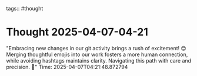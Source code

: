 tags:: #thought

# Thought 2025-04-07-04-21
"Embracing new changes in our git activity brings a rush of excitement! 😊 Merging thoughtful emojis into our work fosters a more human connection, while avoiding hashtags maintains clarity. Navigating this path with care and precision. 🚀"
Time: 2025-04-07T04:21:48.872794
